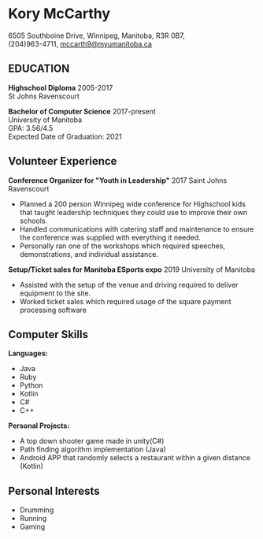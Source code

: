 # Kory McCarthy
6505 Southboine Drive, Winnipeg, Manitoba, R3R 0B7,  
(204)963-4711, mccarth9@myumanitoba.ca
## EDUCATION
**Highschool Diploma** 2005-2017  
St Johns Ravenscourt

**Bachelor of Computer Science** 2017-present  
University of Manitoba  
GPA: 3.56/4.5  
Expected Date of Graduation: 2021

## Volunteer Experience
**Conference Organizer for "Youth in Leadership"** 2017
Saint Johns Ravenscourt
* Planned a 200 person Winnipeg wide conference for Highschool kids that taught leadership techniques they could use to improve their own schools.
* Handled communications with catering staff and maintenance to ensure the conference was supplied with everything it needed.
* Personally ran one of the workshops which required speeches, demonstrations, and individual assistance.

**Setup/Ticket sales for Manitoba ESports expo** 2019
University of Manitoba
* Assisted with the setup of the venue and driving required to deliver equipment to the site.
* Worked ticket sales which required usage of the square payment processing software

## Computer Skills
**Languages:**
* Java
* Ruby
* Python
* Kotlin
* C#
* C++

**Personal Projects:**
* A top down shooter game made in unity(C#)
* Path finding algorithm implementation (Java)
* Android APP that randomly selects a restaurant within a given distance (Kotlin)

## Personal Interests
* Drumming
* Running
* Gaming
